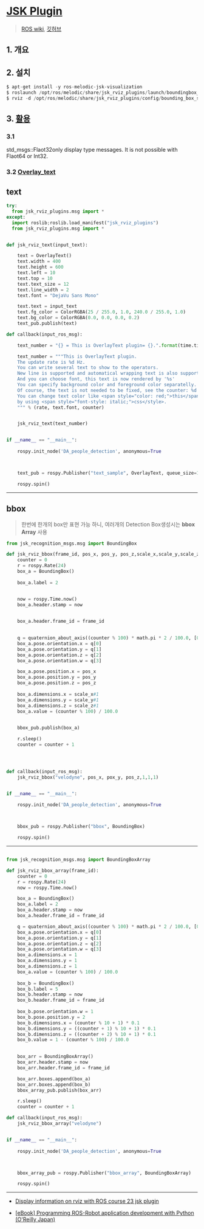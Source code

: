 # [JSK Plugin](https://jsk-visualization.readthedocs.io/en/latest/jsk_rviz_plugins/index.html)

> [ROS wiki](http://wiki.ros.org/jsk_rviz_plugins), [깃허브](https://github.com/jsk-ros-pkg/jsk_visualization)

## 1. 개요 



## 2. 설치 

```python 
$ apt-get install -y ros-melodic-jsk-visualization
$ roslaunch /opt/ros/melodic/share/jsk_rviz_plugins/launch/boundingbox_sample.launch
$ rviz -d /opt/ros/melodic/share/jsk_rviz_plugins/config/bounding_box_sample.rviz #Click "PieChart" or "Plotter2D" 

```

## 3. [활용](https://github.com/jsk-ros-pkg/jsk_visualization/tree/master/jsk_rviz_plugins/samples)

### 3.1 

std_msgs::Flaot32only display type messages. It is not possible with Flaot64 or Int32.

### 3.2 [Overlay_text ](https://github.com/jsk-ros-pkg/jsk_visualization/blob/master/jsk_rviz_plugins/samples/overlay_sample.py)


## text 


```python 
try:
  from jsk_rviz_plugins.msg import *
except:
  import roslib;roslib.load_manifest("jsk_rviz_plugins")
  from jsk_rviz_plugins.msg import *


def jsk_rviz_text(input_text):

    text = OverlayText()
    text.width = 400
    text.height = 600
    text.left = 10
    text.top = 10
    text.text_size = 12
    text.line_width = 2
    text.font = "DejaVu Sans Mono"

    text.text = input_text
    text.fg_color = ColorRGBA(25 / 255.0, 1.0, 240.0 / 255.0, 1.0)
    text.bg_color = ColorRGBA(0.0, 0.0, 0.0, 0.2)
    text_pub.publish(text)

def callback(input_ros_msg):

	text_number = "{} = This is OverlayText plugin= {}.".format(time.time(),2)

	text_number = """This is OverlayText plugin.
	The update rate is %d Hz.
	You can write several text to show to the operators.
	New line is supported and automatical wrapping text is also supported.
	And you can choose font, this text is now rendered by '%s'
	You can specify background color and foreground color separatelly.
	Of course, the text is not needed to be fixed, see the counter: %d.
	You can change text color like <span style="color: red;">this</span>
	by using <span style="font-style: italic;">css</style>.
  	""" % (rate, text.font, counter)


    jsk_rviz_text(text_number)


if __name__ == "__main__":
    
    rospy.init_node('DA_people_detection', anonymous=True



    text_pub = rospy.Publisher("text_sample", OverlayText, queue_size=1)

    rospy.spin()
```


---

## bbox 

> 한번에 한개의 box만 표현 가능 하니, 여러개의 Detection Box생성시는 **bbox Array** 사용 

```python 
from jsk_recognition_msgs.msg import BoundingBox

def jsk_rviz_bbox(frame_id, pos_x, pos_y, pos_z,scale_x,scale_y,scale_z ):
    counter = 0
    r = rospy.Rate(24)
    box_a = BoundingBox()
    
    box_a.label = 2


    now = rospy.Time.now()
    box_a.header.stamp = now

    
    box_a.header.frame_id = frame_id

    
    q = quaternion_about_axis((counter % 100) * math.pi * 2 / 100.0, [0, 0, 1])
    box_a.pose.orientation.x = q[0]
    box_a.pose.orientation.y = q[1]
    box_a.pose.orientation.z = q[2]
    box_a.pose.orientation.w = q[3]

    box_a.pose.position.x = pos_x
    box_a.pose.position.y = pos_y
    box_a.pose.position.z = pos_z
    
    box_a.dimensions.x = scale_x#1
    box_a.dimensions.y = scale_y#1
    box_a.dimensions.z = scale_z#1
    box_a.value = (counter % 100) / 100.0
    

    bbox_pub.publish(box_a)

    r.sleep()
    counter = counter + 1




def callback(input_ros_msg):
    jsk_rviz_bbox("velodyne", pos_x, pox_y, pos_z,1,1,1)


if __name__ == "__main__":
    
    rospy.init_node('DA_people_detection', anonymous=True



    bbox_pub = rospy.Publisher("bbox", BoundingBox)

    rospy.spin()

```


----

```python 

from jsk_recognition_msgs.msg import BoundingBoxArray

def jsk_rviz_bbox_array(frame_id):
    counter = 0
    r = rospy.Rate(24)
    now = rospy.Time.now()

    box_a = BoundingBox()    
    box_a.label = 2    
    box_a.header.stamp = now    
    box_a.header.frame_id = frame_id

    q = quaternion_about_axis((counter % 100) * math.pi * 2 / 100.0, [0, 0, 1])
    box_a.pose.orientation.x = q[0]
    box_a.pose.orientation.y = q[1]
    box_a.pose.orientation.z = q[2]
    box_a.pose.orientation.w = q[3]
    box_a.dimensions.x = 1
    box_a.dimensions.y = 1
    box_a.dimensions.z = 1
    box_a.value = (counter % 100) / 100.0
            
    box_b = BoundingBox()
    box_b.label = 5
    box_b.header.stamp = now    
    box_b.header.frame_id = frame_id
    
    box_b.pose.orientation.w = 1
    box_b.pose.position.y = 2
    box_b.dimensions.x = (counter % 10 + 1) * 0.1
    box_b.dimensions.y = ((counter + 1) % 10 + 1) * 0.1
    box_b.dimensions.z = ((counter + 2) % 10 + 1) * 0.1
    box_b.value = 1 - (counter % 100) / 100.0
    

    box_arr = BoundingBoxArray()
    box_arr.header.stamp = now
    box_arr.header.frame_id = frame_id

    box_arr.boxes.append(box_a)
    box_arr.boxes.append(box_b)
    bbox_array_pub.publish(box_arr)

    r.sleep()
    counter = counter + 1

def callback(input_ros_msg):
    jsk_rviz_bbox_array("velodyne")


if __name__ == "__main__":
    
    rospy.init_node('DA_people_detection', anonymous=True



    bbox_array_pub = rospy.Publisher("bbox_array", BoundingBoxArray)

    rospy.spin()

```












---

- [Display information on rviz with ROS course 23 jsk plugin](https://qiita.com/srs/items/96d1facf8ddfb56d97a4)

- [[eBook] Programming ROS-Robot application development with Python (O'Reilly Japan)](https://myenigma.hatenablog.com/entry/2015/10/30/223023)
